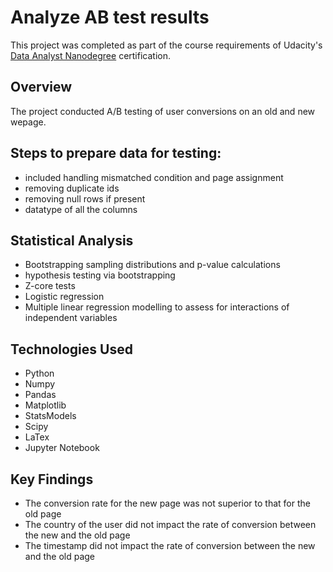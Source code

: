 # Analyze AB test results
This project was completed as part of the course requirements of Udacity's [Data Analyst Nanodegree](https://classroom.udacity.com/nanodegrees/nd002/dashboard/overview) certification.

## Overview
The project conducted A/B testing of user conversions on an old and new wepage.

## Steps to prepare data for testing:
- included handling mismatched condition and page assignment
- removing duplicate ids
- removing null rows if present
- datatype of all the columns

## Statistical Analysis
- Bootstrapping sampling distributions and p-value calculations
- hypothesis testing via bootstrapping
- Z-core tests
- Logistic regression
- Multiple linear regression modelling to assess for interactions of independent variables

## Technologies Used
- Python
- Numpy
- Pandas
- Matplotlib
- StatsModels
- Scipy
- LaTex
- Jupyter Notebook

## Key Findings
- The conversion rate for the new page was not superior to that for the old page
- The country of the user did not impact the rate of conversion between the new and the old page
- The timestamp did not impact the rate of conversion between the new and the old page
